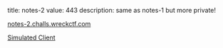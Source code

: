 title: notes-2
value: 443
description: same as notes-1 but more private!

[notes-2.challs.wreckctf.com](https://notes-2.challs.wreckctf.com/)

[Simulated Client](https://admin-bot.wreckctf.com/notes-2)